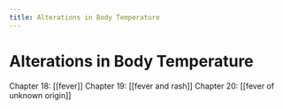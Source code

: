 ```yaml
---
title: Alterations in Body Temperature
---
```

# Alterations in Body Temperature

Chapter 18: [[fever]]
Chapter 19: [[fever and rash]]
Chapter 20: [[fever of unknown origin]]
